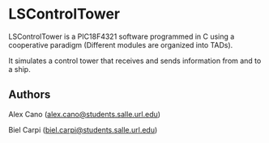 # LSControlTower

LSControlTower is a PIC18F4321 software programmed in C using a cooperative paradigm (Different modules are organized into TADs).

It simulates a control tower that receives and sends information from and to a ship. 

## Authors
Alex Cano (alex.cano@students.salle.url.edu)

Biel Carpi (biel.carpi@students.salle.url.edu)